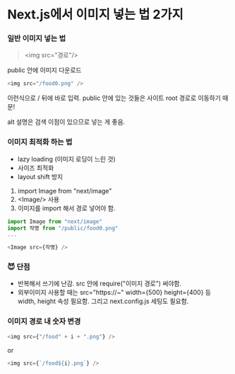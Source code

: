 # Next.js에서 이미지 넣는 법 2가지

### 일반 이미지 넣는 법

> &lt;img src="경로"/&gt;

public 안에 이미지 다운로드

```javascript
<img src="/food0.png" />
```

이런식으로 / 뒤에 바로 입력.
public 안에 있는 것들은 사이트 root 경로로 이동하기 때문!

alt 설명은 검색 이점이 있으므로 넣는 게 좋음.

### 이미지 최적화 하는 법

- lazy loading (이미지 로딩이 느린 것)
- 사이즈 최적화
- layout shift 방지

1. import Image from "next/image"
2. &lt;Image/> 사용
3. 이미지를 import 해서 경로 넣어야 함.

```javascript
import Image from "next/image"
import 작명 from "/public/food0.png"
...

<Image src={작명} />
```

### 😈 단점

- 반복해서 쓰기에 난감. src 안에 require("이미지 경로") 써야함.
- 외부이미지 사용할 때는 src="https://~" width={500} height={400} 등 width, height 속성 필요함. 그리고 next.config.js 세팅도 필요함.

### 이미지 경로 내 숫자 변경

```javascript
<img src={"/food" + i + ".png"} />
```

or

```javascript
<img src={`/food${i}.png`} />
```
